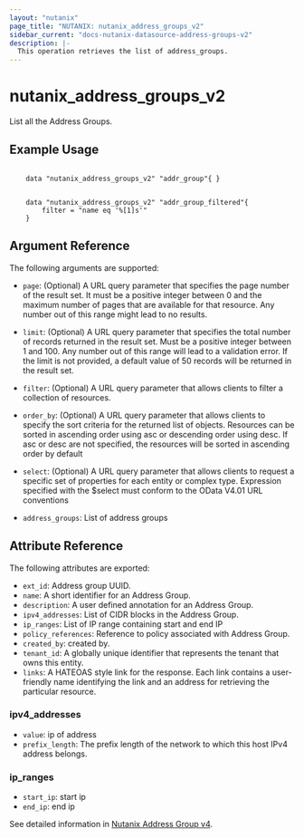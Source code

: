 ```yaml
---
layout: "nutanix"
page_title: "NUTANIX: nutanix_address_groups_v2"
sidebar_current: "docs-nutanix-datasource-address-groups-v2"
description: |-
  This operation retrieves the list of address_groups.
---
```


# nutanix_address_groups_v2

List all the Address Groups.

## Example Usage

``` hcl

    data "nutanix_address_groups_v2" "addr_group"{ }


    data "nutanix_address_groups_v2" "addr_group_filtered"{
        filter = "name eq '%[1]s'"
    }

```


## Argument Reference

The following arguments are supported:

* `page`: (Optional) A URL query parameter that specifies the page number of the result set. It must be a positive integer between 0 and the maximum number of pages that are available for that resource. Any number out of this range might lead to no results.
* `limit`: (Optional) A URL query parameter that specifies the total number of records returned in the result set. Must be a positive integer between 1 and 100. Any number out of this range will lead to a validation error. If the limit is not provided, a default value of 50 records will be returned in the result set.
* `filter`: (Optional) A URL query parameter that allows clients to filter a collection of resources.
* `order_by`: (Optional) A URL query parameter that allows clients to specify the sort criteria for the returned list of objects. Resources can be sorted in ascending order using asc or descending order using desc. If asc or desc are not specified, the resources will be sorted in ascending order by default
* `select`: (Optional) A URL query parameter that allows clients to request a specific set of properties for each entity or complex type. Expression specified with the $select must conform to the OData V4.01 URL conventions

* `address_groups`: List of address groups


## Attribute Reference

The following attributes are exported:

* `ext_id`: Address group UUID.
* `name`: A short identifier for an Address Group.
* `description`: A user defined annotation for an Address Group.
* `ipv4_addresses`: List of CIDR blocks in the Address Group.
* `ip_ranges`: List of IP range containing start and end IP
* `policy_references`: Reference to policy associated with Address Group.
* `created_by`: created by.
* `tenant_id`: A globally unique identifier that represents the tenant that owns this entity.
* `links`: A HATEOAS style link for the response. Each link contains a user-friendly name identifying the link and an address for retrieving the particular resource.


### ipv4_addresses
* `value`: ip of address
* `prefix_length`: The prefix length of the network to which this host IPv4 address belongs.


### ip_ranges
* `start_ip`: start ip
* `end_ip`: end ip




See detailed information in [Nutanix Address Group v4](https://developers.nutanix.com/api-reference?namespace=microseg&version=v4.0.b1).